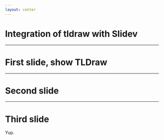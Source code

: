 ```yaml
---
layout: center
---
```


# Integration of tldraw with Slidev

---

# First slide, show TLDraw

<tldraw class="w-216 h-3/4" doc="tldraw/example1.json"></tldraw>

---

# Second slide

<tldraw class="w-100 h-100" doc="tldraw/doc-fObyRfr4o2EBtfWnDo2GS.json"></tldraw>

---

# Third slide

Yup.
